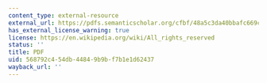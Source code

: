 ```yaml
---
content_type: external-resource
external_url: https://pdfs.semanticscholar.org/cfbf/48a5c3da40bbafc669c752baddf96c7ce90b.pdf
has_external_license_warning: true
license: https://en.wikipedia.org/wiki/All_rights_reserved
status: ''
title: PDF
uid: 568792c4-54db-4484-9b9b-f7b1e1d62437
wayback_url: ''
---
```


